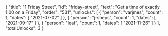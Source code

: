 {
  "title": "1 Friday Street",
  "id": "friday-street",
  "text": "Get a time of exactly 1:00 on a Friday",
  "order": "531",
  "unlocks": [
    {
      "person": "varjmes",
      "count": 1,
      "dates": [
        "2021-07-02"
      ]
    },
    {
      "person": "j-sheps",
      "count": 1,
      "dates": [
        "2021-09-17"
      ]
    },
    {
      "person": "leaf",
      "count": 1,
      "dates": [
        "2021-11-26"
      ]
    }
  ],
  "totalUnlocks": 3
}